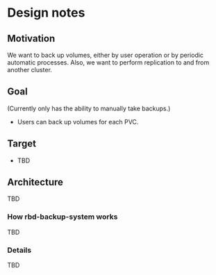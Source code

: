 # Design notes

## Motivation

We want to back up volumes, either by user operation or by periodic automatic processes. Also, we want to perform replication to and from another cluster.

## Goal

(Currently only has the ability to manually take backups.)

- Users can back up volumes for each PVC.

## Target

- TBD

## Architecture

TBD

### How rbd-backup-system works

TBD

### Details

TBD
